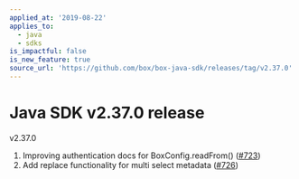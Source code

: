 ```yaml
---
applied_at: '2019-08-22'
applies_to:
  - java
  - sdks
is_impactful: false
is_new_feature: true
source_url: 'https://github.com/box/box-java-sdk/releases/tag/v2.37.0'
---
```


# Java SDK v2.37.0 release

v2.37.0
1. Improving authentication docs for BoxConfig.readFrom() ([#723](https://github.com/box/box-java-sdk/pull/723))
2. Add replace functionality for multi select metadata ([#726](https://github.com/box/box-java-sdk/pull/726))